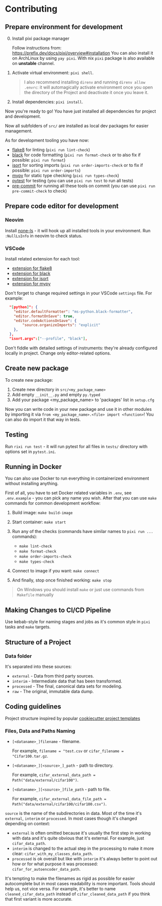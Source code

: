 # Contributing
## Prepare environment for development
0. Install pixi package manager

    Follow instructions from: <https://prefix.dev/docs/pixi/overview#installation>
    You can also install it on ArchLinux by using `yay pixi`. With nix `pixi`
    package is also available on **unstable** channel.

1. Activate virtual environment: `pixi shell`.

    > I also recommend installing `direnv` and running `direnv allow .envrc`:
    > it will automagically activate environment once you open the directory of
    > the Project and deactivate it once you leave it.

2. Install dependencies: `pixi install`.

Now you're ready to go! You have just installed all dependencies
for project and development.

Now all subfolders of `src/` are installed as local dev packages for easier management.

As for development tooling you have now:
- [flake8](https://flake8.pycqa.org/en/latest/) for linting (`pixi run lint-check`)
- [black](https://pypi.org/project/black/) for code formatting (`pixi run format-check` or to
    also fix if possible: `pixi run format`)
- [isort](https://pypi.org/project/isort/) for sorting imports (`pixi run order-imports-check` or
    to fix if possible: `pixi run order-imports`)
- [mypy](https://www.mypy-lang.org) for static type checking (`pixi run types-check`)
- [pytest](https://docs.pytest.org/en/8.0.x/) for testing (you can use `pixi run test` to run all tests)
- [pre-commit](https://pre-commit.com/) for running all these tools on commit
  (you can use `pixi run pre-commit-check` to check)

## Prepare code editor for development
### Neovim
Install [none-ls](https://github.com/nvimtools/none-ls.nvim) - it will hook up
all installed tools in your environment. Run `:NullLsInfo` in neovim to check
status.

### VSCode
Install related extension for each tool:
- [extension for flake8](https://marketplace.visualstudio.com/items?itemName=ms-python.flake8)
- [extension for black](https://marketplace.visualstudio.com/items?itemName=ms-python.black-formatter)
- [extension for isort](https://marketplace.visualstudio.com/items?itemName=ms-python.isort)
- [extension for mypy](https://marketplace.visualstudio.com/items?itemName=ms-python.mypy-type-checker)

Don't forget to change required settings in your VSCode `settings` file.
For example:
```json
  "[python]": {
    "editor.defaultFormatter": "ms-python.black-formatter",
    "editor.formatOnSave": true,
    "editor.codeActionsOnSave": {
        "source.organizeImports": "explicit"
    },
  },
  "isort.args":["--profile", "black"],
```

Don't fiddle with detailed settings of instruments: they're already configured
locally in project. Change only editor-related options.

## Create new package
To create new package:
1. Create new directory in `src/<my_package_name>`
2. Add empty `__init__.py` and empty `py.typed`
3. Add your package <my_package_name> to 'packages' list in `setup.cfg`

Now you can write code in your new package and use it in other modules by
importing it via `from <my_package_name>.<file> import <function>`! You can
also do import it that way in tests.

## Testing
Run `rixi run test` - it will run pytest for all files in `tests/` directory with
options set in `pytest.ini`.

## Running in Docker
You can also use Docker to run everything in containerized environment without
installing anything.

First of all, you have to set Docker related variables in `.env`, see
`.env.example` - you can pick any name you wish. After that you can use `make` commands for
common development workflow:
1. Build image: `make build-image`
2. Start container: `make start`
3. Run any of the checks (commands have similar names to `pixi run ...`
   commands):
    - `make lint-check`
    - `make format-check`
    - `make order-imports-check`
    - `make types-check`

4. Connect to image if you want: `make connect`
5. And finally, stop once finished working: `make stop`

> On Windows you should install `make` or just use commands from `Makefile`
> manually

## Making Changes to CI/CD Pipeline
Use kebab-style for naming stages and jobs as it's common style in `pixi`
tasks and `make` targets.

## Structure of a Project
### Data folder
It's separated into these sources:
- `external` - Data from third party sources.
- `interim` - Intermediate data that has been transformed.
- `processed` - The final, canonical data sets for modeling.
- `raw` - The original, immutable data dump.

## Coding guidelines
Project structure inspired by popular [cookiecutter project templates](https://drivendata.github.io/cookiecutter-data-science/)
### Files, Data and Paths Naming

- `[<dataname>_]filename` - filename.

    For example, `filename = "test.csv` or `cifar_filename = "Cifar100.tar.gz`.

- `[<dataname>_][<source>_]_path` - path to directory.

    For example, `cifar_external_data_path = Path("data/external/cifar100")`.

- `[<dataname>_][<source>_]file_path` - path to file.

    For example, `cifar_external_data_file_path = Path("data/external/cifar100/cifar100.csv")`.

`source` is the name of the subdirectories in data. Most of the time it's
`external`, `interim` or `processed`. In most cases though it's changed
depending on context:
- `external` is often omitted because it's usually the first step in working with
    data and it's quite obvious that it's external. For example, just
    `cifar_data_path`.
- `interim` is changed to the actual step in the processing to make it more
    clear: `cifar_with_my_classes_data_path`.
- `processed` is ok overall but like with `interim` it's always better to point out
    how or for what purpose it was processed: `cifar_for_autoencoder_data_path`.

It's tempting to make the filenames as rigid as possible for easier
autocomplete but in most cases readability is more important. Tools should help
us, not vice versa. For example, it's better to name `cleaned_cifar_data_path`
instead of `cifar_cleaned_data_path` if you think that first variant is more
accurate.

